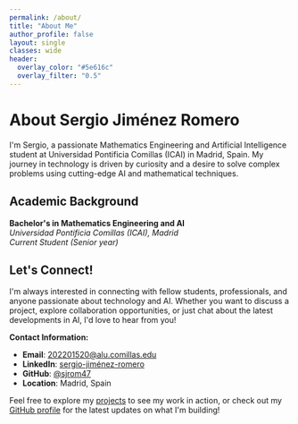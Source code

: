 ```yaml
---
permalink: /about/
title: "About Me"
author_profile: false
layout: single
classes: wide
header:
  overlay_color: "#5e616c"
  overlay_filter: "0.5"
---
```


# About Sergio Jiménez Romero

I'm Sergio, a passionate Mathematics Engineering and Artificial Intelligence student at Universidad Pontificia Comillas (ICAI) in Madrid, Spain. My journey in technology is driven by curiosity and a desire to solve complex problems using cutting-edge AI and mathematical techniques.




## Academic Background

**Bachelor's in Mathematics Engineering and AI**  
*Universidad Pontificia Comillas (ICAI), Madrid*  
*Current Student (Senior year)*



## Let's Connect!

I'm always interested in connecting with fellow students, professionals, and anyone passionate about technology and AI. Whether you want to discuss a project, explore collaboration opportunities, or just chat about the latest developments in AI, I'd love to hear from you!

**Contact Information:**
- **Email**: [202201520@alu.comillas.edu](mailto:202201520@alu.comillas.edu)
- **LinkedIn**: [sergio-jiménez-romero](https://www.linkedin.com/in/sergio-jiménez-romero/)
- **GitHub**: [@sjrom47](https://github.com/sjrom47)
- **Location**: Madrid, Spain

Feel free to explore my [projects](/projects/) to see my work in action, or check out my [GitHub profile](https://github.com/sjrom47) for the latest updates on what I'm building!
